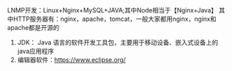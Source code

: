 LNMP开发：Linux+Nginx+MySQL+JAVA;其中Node相当于【Nginx+Java】
其中HTTP服务器有：nginx，apache，tomcat，一般大家都用nginx，nginx和apache都是开源的



1.  JDK： Java 语言的软件开发工具包，主要用于移动设备、嵌入式设备上的java应用程序
2.  编辑器软件：https://www.eclipse.org/


